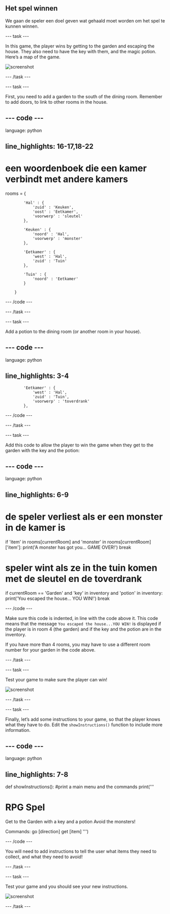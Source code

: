 ## Het spel winnen

We gaan de speler een doel geven wat gehaald moet worden om het spel te kunnen winnen.

\--- task \---

In this game, the player wins by getting to the garden and escaping the house. They also need to have the key with them, and the magic potion. Here’s a map of the game.

![screenshot](images/rpg-final-map.png)

\--- /task \---

\--- task \---

First, you need to add a garden to the south of the dining room. Remember to add doors, to link to other rooms in the house.

## \--- code \---

language: python

## line_highlights: 16-17,18-22

# een woordenboek die een kamer verbindt met andere kamers

rooms = {

            'Hal' : {
                'zuid' : 'Keuken',
                'oost' : 'Eetkamer',
                'voorwerp' : 'sleutel'
            },
    
            'Keuken' : {
                'noord' : 'Hal',
                'voorwerp' : 'monster'
            },
    
            'Eetkamer' : {
                'west' : 'Hal',
                'zuid' : 'Tuin'
            },
    
            'Tuin' : {
                'noord' : 'Eetkamer'
            }
    
        }
    

\--- /code \---

\--- /task \---

\--- task \---

Add a potion to the dining room (or another room in your house).

## \--- code \---

language: python

## line_highlights: 3-4

            'Eetkamer' : {
                'west' : 'Hal',
                'zuid' : 'Tuin',
                'voorwerp' : 'toverdrank'
            },
    

\--- /code \---

\--- /task \---

\--- task \---

Add this code to allow the player to win the game when they get to the garden with the key and the potion:

## \--- code \---

language: python

## line_highlights: 6-9

# de speler verliest als er een monster in de kamer is

if 'item' in rooms\[currentRoom] and 'monster' in rooms[currentRoom\]\['item'\]: print('A monster has got you... GAME OVER!') break

# speler wint als ze in the tuin komen met de sleutel en de toverdrank

if currentRoom == 'Garden' and 'key' in inventory and 'potion' in inventory: print('You escaped the house... YOU WIN!') break

\--- /code \---

Make sure this code is indented, in line with the code above it. This code means that the message `You escaped the house...YOU WIN!` is displayed if the player is in room 4 (the garden) and if the key and the potion are in the inventory.

If you have more than 4 rooms, you may have to use a different room number for your garden in the code above.

\--- /task \---

\--- task \---

Test your game to make sure the player can win!

![screenshot](images/rpg-win-test.png)

\--- /task \---

\--- task \---

Finally, let’s add some instructions to your game, so that the player knows what they have to do. Edit the `showInstructions()` function to include more information.

## \--- code \---

language: python

## line_highlights: 7-8

def showInstructions(): #print a main menu and the commands print('''

# RPG Spel

Get to the Garden with a key and a potion Avoid the monsters!

Commands: go [direction] get [item] ''')

\--- /code \---

You will need to add instructions to tell the user what items they need to collect, and what they need to avoid!

\--- /task \---

\--- task \---

Test your game and you should see your new instructions.

![screenshot](images/rpg-instructions-test.png)

\--- /task \---